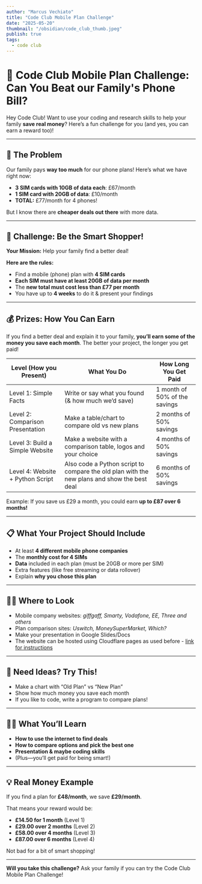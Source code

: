 ```yaml
---
author: "Marcus Vechiato"
title: "Code Club Mobile Plan Challenge"
date: "2025-05-20"
thumbnail: "/obsidian/code_club_thumb.jpeg"
publish: true
tags:
  - code club
---
```


# 💸 Code Club Mobile Plan Challenge: Can You Beat our Family's Phone Bill?

Hey Code Club! Want to use your coding and research skills to help your family **save real money**? Here’s a fun challenge for you (and yes, you can earn a reward too)!

---

## 🧩 The Problem

Our family pays **way too much** for our phone plans! Here’s what we have right now:

- **3 SIM cards with 10GB of data each**: £67/month  
- **1 SIM card with 20GB of data**: £10/month  
- **TOTAL:** £77/month for 4 phones!

But I know there are **cheaper deals out there** with more data.

---

## 🚀 Challenge: Be the Smart Shopper!

**Your Mission:** Help your family find a better deal!

**Here are the rules:**
- Find a mobile (phone) plan with **4 SIM cards**
- **Each SIM must have at least 20GB of data per month**
- The **new total must cost less than £77 per month**
- You have up to **4 weeks** to do it & present your findings

---

## 💰 Prizes: How You Can Earn

If you find a better deal and explain it to your family, **you’ll earn some of the money you save each month**. The better your project, the longer you get paid!

| Level (How you Present)          | What You Do                                                                                 | How Long You Get Paid         |
| -------------------------------- | ------------------------------------------------------------------------------------------- | ----------------------------- |
| Level 1: Simple Facts            | Write or say what you found (& how much we’d save)                                          | 1 month of 50% of the savings |
| Level 2: Comparison Presentation | Make a table/chart to compare old vs new plans                                              | 2 months of 50% savings       |
| Level 3: Build a Simple Website  | Make a website with a comparison table, logos and your choice                               | 4 months of 50% savings       |
| Level 4: Website + Python Script | Also code a Python script to compare the old plan with the new plans and show the best deal | 6 months of 50% savings       |

Example: If you save us £29 a month, you could earn **up to £87 over 6 months!**

---

## 📋 What Your Project Should Include

- At least **4 different mobile phone companies**
- The **monthly cost for 4 SIMs**
- **Data** included in each plan (must be 20GB or more per SIM)
- Extra features (like free streaming or data rollover)
- Explain **why you chose this plan**

---

## 🧑‍💻 Where to Look

- Mobile company websites: *giffgaff, Smarty, Vodafone, EE, Three and others*
- Plan comparison sites: *Uswitch, MoneySuperMarket, Which?*
- Make your presentation in Google Slides/Docs 
- The website can be hosted using Cloudflare pages as used before - [link for instructions](https://blog.vechiato.cc/post/cloudflare-pages/)

---

## 🧠 Need Ideas? Try This!

- Make a chart with “Old Plan” vs “New Plan”
- Show how much money you save each month
- If you like to code, write a program to compare plans!

---

## 👨‍🎓 What You’ll Learn

- **How to use the internet to find deals**
- **How to compare options and pick the best one**
- **Presentation & maybe coding skills**
- (Plus—you’ll get paid for being smart!)

---

## 💡 Real Money Example

If you find a plan for **£48/month**, we save **£29/month**.

That means your reward would be:

- **£14.50 for 1 month** (Level 1)
- **£29.00 over 2 months** (Level 2)
- **£58.00 over 4 months** (Level 3)
- **£87.00 over 6 months** (Level 4)

Not bad for a bit of smart shopping!

---

**Will you take this challenge?** Ask your family if you can try the Code Club Mobile Plan Challenge! 
